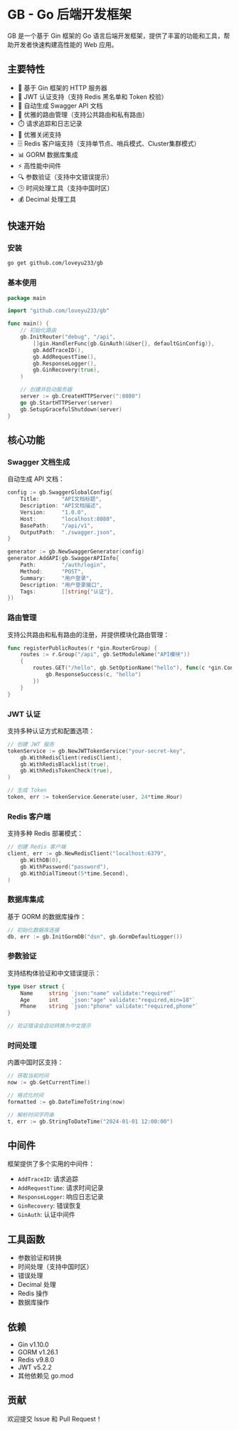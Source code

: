 # GB - Go 后端开发框架

GB 是一个基于 Gin 框架的 Go 语言后端开发框架，提供了丰富的功能和工具，帮助开发者快速构建高性能的 Web 应用。

## 主要特性

- 🚀 基于 Gin 框架的 HTTP 服务器
- 🔐 JWT 认证支持（支持 Redis 黑名单和 Token 校验）
- 📝 自动生成 Swagger API 文档
- 🎯 优雅的路由管理（支持公共路由和私有路由）
- ⏱️ 请求追踪和日志记录
- 🔄 优雅关闭支持
- 🗄️ Redis 客户端支持（支持单节点、哨兵模式、Cluster集群模式）
- 📊 GORM 数据库集成
- ⚡ 高性能中间件
- 🔍 参数验证（支持中文错误提示）
- 🕒 时间处理工具（支持中国时区）
- 💰 Decimal 处理工具

## 快速开始

### 安装

```bash
go get github.com/loveyu233/gb
```

### 基本使用

```go
package main

import "github.com/loveyu233/gb"

func main() {
	// 初始化路由
	gb.InitRouter("debug", "/api",
		[]gin.HandlerFunc{gb.GinAuth(&User{}, defaultGinConfig)},
		gb.AddTraceID(),
		gb.AddRequestTime(),
		gb.ResponseLogger(),
		gb.GinRecovery(true),
	)

	// 创建并启动服务器
	server := gb.CreateHTTPServer(":8080")
	go gb.StartHTTPServer(server)
	gb.SetupGracefulShutdown(server)
}
```

## 核心功能

### Swagger 文档生成

自动生成 API 文档：

```go
config := gb.SwaggerGlobalConfig{
	Title:       "API文档标题",
	Description: "API文档描述",
	Version:     "1.0.0",
	Host:        "localhost:8080",
	BasePath:    "/api/v1",
	OutputPath:  "./swagger.json",
}

generator := gb.NewSwaggerGenerator(config)
generator.AddAPI(gb.SwaggerAPIInfo{
	Path:        "/auth/login",
	Method:      "POST",
	Summary:     "用户登录",
	Description: "用户登录接口",
	Tags:        []string{"认证"},
})
```

### 路由管理

支持公共路由和私有路由的注册，并提供模块化路由管理：

```go
func registerPublicRoutes(r *gin.RouterGroup) {
	routes := r.Group("/api", gb.SetModuleName("API模块"))
	{
		routes.GET("/hello", gb.SetOptionName("hello"), func(c *gin.Context) {
			gb.ResponseSuccess(c, "hello")
		})
	}
}
```

### JWT 认证

支持多种认证方式和配置选项：

```go
// 创建 JWT 服务
tokenService := gb.NewJWTTokenService("your-secret-key",
	gb.WithRedisClient(redisClient),
	gb.WithRedisBlacklist(true),
	gb.WithRedisTokenCheck(true),
)

// 生成 Token
token, err := tokenService.Generate(user, 24*time.Hour)
```

### Redis 客户端

支持多种 Redis 部署模式：

```go
// 创建 Redis 客户端
client, err := gb.NewRedisClient("localhost:6379",
	gb.WithDB(0),
	gb.WithPassword("password"),
	gb.WithDialTimeout(5*time.Second),
)
```

### 数据库集成

基于 GORM 的数据库操作：

```go
// 初始化数据库连接
db, err := gb.InitGormDB("dsn", gb.GormDefaultLogger())
```

### 参数验证

支持结构体验证和中文错误提示：

```go
type User struct {
	Name     string `json:"name" validate:"required"`
	Age      int    `json:"age" validate:"required,min=18"`
	Phone    string `json:"phone" validate:"required,phone"`
}

// 验证错误会自动转换为中文提示
```

### 时间处理

内置中国时区支持：

```go
// 获取当前时间
now := gb.GetCurrentTime()

// 格式化时间
formatted := gb.DateTimeToString(now)

// 解析时间字符串
t, err := gb.StringToDateTime("2024-01-01 12:00:00")
```

## 中间件

框架提供了多个实用的中间件：

- `AddTraceID`: 请求追踪
- `AddRequestTime`: 请求时间记录
- `ResponseLogger`: 响应日志记录
- `GinRecovery`: 错误恢复
- `GinAuth`: 认证中间件

## 工具函数

- 参数验证和转换
- 时间处理（支持中国时区）
- 错误处理
- Decimal 处理
- Redis 操作
- 数据库操作

## 依赖

- Gin v1.10.0
- GORM v1.26.1
- Redis v9.8.0
- JWT v5.2.2
- 其他依赖见 go.mod

## 贡献

欢迎提交 Issue 和 Pull Request！
